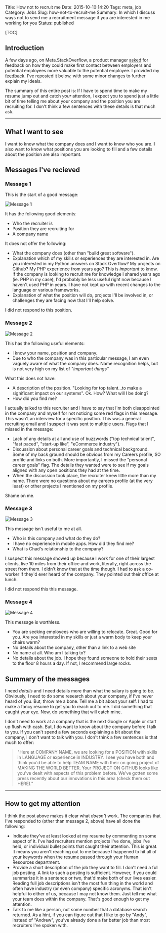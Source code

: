 Title: How not to recruit me
Date: 2015-10-10 14:20
Tags: meta, job
Category: Jobs
Slug: how-not-to-recruit-me
Summary: In which I discuss ways not to send me a recruitment message if you are interested in me working for you
Status: published

[TOC]

## Introduction

A few days ago, on Meta.StackOverflow, a product manager [asked][1] for feedback on how they could make first contact between employers and potential employees more valuable to the potential employee. I provided my [feedback][2]. I've reposted it below, with some minor changes to further explain my ideals. 

The summary of this entire post is: If I have to spend time to make my resume jump out and catch *your* attention, I expect you to spend just a little bit of time telling me about your company and the position you are recruiting for. I don't think a few sentences with these details is that much ask.

---

## What I want to see

I want to know what the company does and I want to know who you are. I also want to know what positions you are looking to fill and a few details about the position are also important.

## Messages I've recieved

### Message 1

This is the start of a good message:

![Message 1][3]

It has the following good elements:

 - Who the recruiter is
 - Position they are recruiting for 
 - A company name
 
It does not offer the following:

 - What the company does (other than "build great software").
 - Explanation which of my skills or experiences they are interested in. Are you interested in my Python answers on Stack Overflow? My projects on Github? My PHP experience from years ago? This is *important* to know. If the company is looking to recruit me for knowledge I shared years ago (ie. PHP in my case), I'd probably be less useful right now because I haven't used PHP in years. I have not kept up with recent changes to the language or various frameworks.
 - Explanation of what the position will do, projects I'll be involved in, or challenges they are facing now that I'll help solve.
 
I did not respond to this position. 
 
### Message 2

![Message 2][4]

This has the following useful elements:

 - I know your name, position and company. 
 - Due to who the company was in this particular message, I am even vaguely aware of what the company does. Name recognition helps, but is not very high on my list of *"important things"*

What this does not have:

 - A description of the position. "Looking for top talent...to make a significant impact on our systems". Ok. How? What will I be doing?
 - How did you find me?
 
I actually talked to this recruiter and I have to say that I'm both disappointed in the company and myself for not noticing some red flags in this message. This wasn't an interview for a specific position. This was a general recruiting email and I suspect it was sent to multiple users. Flags that I missed in the message:
 
 - Lack of any details at all and use of buzzwords ("top technical talent", "fast paced", "start-up like", "eCommerce industry").
 - Discussion about personal career goals and technical background. Some of my back ground should be obvious from my Careers profile, SO profile and links on both. More importantly, I missed the "personal career goals" flag. The details they wanted were to see if my goals aligned with any open positions they had at the time. 
 - When the discussion took place, the recruiter knew little more than my name. There were no questions about my careers profile (at the very least) or other projects I mentioned on my profile. 
 
Shame on me.

### Message 3

![Message 3][5]

This message isn't useful to me at all.

 - Who is this company and what do they do? 
 - I have no experience in mobile apps. How did they find me?
 - What is Chad's relationship to the company?
 
I suspect this message showed up because I work for one of their largest clients, live 10 miles from their office and work, literally, right across the street from them. I didn't know that at the time though. I had to ask a co-worker if they'd ever heard of the company. They pointed out their office at lunch.

I did not respond this this message.

### Message 4

![Message 4][6]

This message is worthless. 

 - You are seeking employees who are willing to relocate. Great. Good for you. Are you interested in my skills or just a warm body to keep your chairs warm?
 - No details about the company, other than a link to a web site
 - No name at all. Who am I talking to? 
 - No details about the job. I hope they found someone to hold their seats to the floor 8 hours a day. If not, I recommend large rocks. 
 
## Summary of the messages

I need *details* and I need details more than what the salary is going to be. Obviously, I need to do some research about your company, if I've never heard of you. But, throw me a bone. Tell me a bit about your self. I had to make a fancy resume to get you to reach out to me. I did something that caught your eye. Now, do something that will catch mine. 

I don't need to work at a company that is the next Google or Apple or start up flush with cash. But, I do want to know about the company before I talk to you. If you can't spend a few seconds explaining a bit about the company, I don't want to talk with you. I don't think a few sentences is that much to offer:

> "Here at COMPANY NAME, we are looking for a POSITION with skills in LANGUAGE or experience in INDUSTRY. I see you have both and think you'd be able to help TEAM NAME with their on going project of MAKING THE WORLD BETTER. Your PROJECT ON GITHUB looks like you've dealt with aspects of this problem before. We've gotten some press recently about our innovations in this area (check them out HERE)."

---

## How to get my attention

I think the post above makes it clear what *doesn't* work. The companies that I've responded to (other than message 2, above) have all done the following:

 - Indicate they've at least looked at my resume by commenting on some aspect of it. I've had recruiters mention projects I've done, jobs I've held, or individual bullet points that caught their attention. This is great. It means you aren't reaching out to me because I happened to hit all of your keywords when the resume passed through your Human Resources department.
 - Provide a short description of the job they want to fill. I don't need a full job posting. A link to such a posting is sufficient. However, if you could summarize it in a sentence or two, that'd make both of our lives easier. Reading full job descriptions isn't the most fun thing in the world and often have industry (or even company) specific acronyms. That isn't helpful to either of us, because I may not know them. Just tell me what your team does within the company. That's good enough to get my attention.
 - Talk to me like a person, not some number that a database search returned. As a hint, if you can figure out that I like to go by "Andy", instead of "Andrew", you've already done a far better job than most recruiters I've spoken with. 


 [1]: http://meta.stackoverflow.com/q/307674/189134
 [2]: http://meta.stackoverflow.com/a/307687/189134
 [3]: {attach}images/message1.png
 [4]: {attach}images/message2.png
 [5]: {attach}images/message3.png
 [6]: {attach}images/message4.png